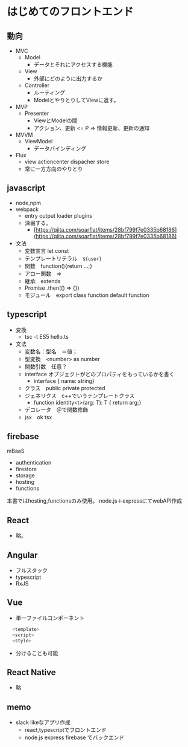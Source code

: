 # はじめてのフロントエンド

## 動向

- MVC
  - Model
    - データとそれにアクセスする機能
  - View
    - 外部にどのように出力するか
  - Controller
    - ルーティング
    - ModelとやりとりしてViewに返す。
- MVP
  - Presenter
    - ViewとModelの間
    - アクション、更新 <= P => 情報更新、更新の通知
- MVVM
  - ViewModel
    - データバインディング
- Flux
  - view actioncenter dispacher store
  - 常に一方方向のやりとり

## javascript

- node,npm
- webpack
  - entry output loader plugins
  - 深堀する。
    - [https://qiita.com/soarflat/items/28bf799f7e0335b68186](https://qiita.com/soarflat/items/28bf799f7e0335b68186)
- 文法
  - 変数宣言 let const
  - テンプレートリテラル　`${user}`
  - 関数　function(){return ...;}
  - アロー関数　=>
  - 継承　extends
  - Promise .then(() => {})
  - モジュール　export class function default function

## typescript

- 変換
  - tsc -t ES5 hello.ts
- 文法
  - 変数名：型名　＝値；
  - 型変換　\<number\> as number
  - 関数引数　任意？
  - interface オブジェクトがどのプロパティをもっているかを書く
    - interface { name: string}
  - クラス　public private protected
  - ジェネリクス　c++でいうテンプレートクラス
    - function identity\<t\>(arg: T): T { return arg;}
  - デコレータ　＠で関数修飾
  - jsx　ok tsx

## firebase

mBaaS

- authentication
- firestore
- storage
- hosting
- functions

本書ではhosting,functionsのみ使用。
node.js＋expressにてwebAPI作成

## React

- 略。

## Angular

- フルスタック
- typescript
- RxJS

## Vue

- 単一ファイルコンポーネント

```js
  <template>
  <script>
  <style>
```
- 分けることも可能

## React Native

- 略

## memo

- slack likeなアプリ作成
  - react,typescriptでフロントエンド
  - node.js express firebase でバックエンド
